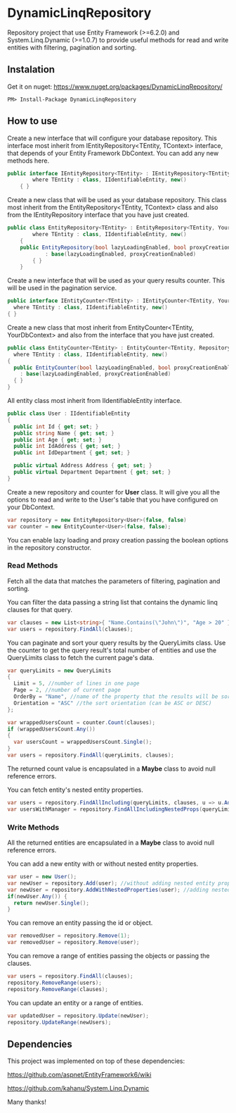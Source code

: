 # DynamicLinqRepository

Repository project that use Entity Framework (>=6.2.0) and System.Linq.Dynamic (>=1.0.7) to provide useful methods for read and write entities with filtering, pagination and sorting.

## Instalation
Get it on nuget: https://www.nuget.org/packages/DynamicLinqRepository/

	PM> Install-Package DynamicLinqRepository

## How to use
Create a new interface that will configure your database repository. This interface most inherit from IEntityRepository<TEntity, TContext> interface, that depends of your Entity Framework DbContext. You can add any new methods here.
```C#
public interface IEntityRepository<TEntity> : IEntityRepository<TEntity, YourDbContext>
        where TEntity : class, IIdentifiableEntity, new()
    { }
```
Create a new class that will be used as your database repository. This class most inherit from the EntityRepository<TEntity, TContext> class and also from the IEntityRepository<TEntity> interface that you have just created.
```C#
public class EntityRepository<TEntity> : EntityRepository<TEntity, YourDbContext>, IEntityRepository<TEntity>
        where TEntity : class, IIdentifiableEntity, new()
    {
	public EntityRepository(bool lazyLoadingEnabled, bool proxyCreationEnabled)
            : base(lazyLoadingEnabled, proxyCreationEnabled)
        { }
    }
```
	
Create a new interface that will be used as your query results counter. This will be used in the pagination service.
```C#
public interface IEntityCounter<TEntity> : IEntityCounter<TEntity, YourDbContext>
  where TEntity : class, IIdentifiableEntity, new()
{ }
```
	
Create a new class that most inherit from EntityCounter<TEntity, YourDbContext> and also from the interface that you have just created.
```C#
public class EntityCounter<TEntity> : EntityCounter<TEntity, RepositoryContext>, IEntityCounter<TEntity>
  where TEntity : class, IIdentifiableEntity, new()
{
  public EntityCounter(bool lazyLoadingEnabled, bool proxyCreationEnabled)
    : base(lazyLoadingEnabled, proxyCreationEnabled)
  { }
}
```
	
All entity class most inherit from IIdentifiableEntity interface.
```C#
public class User : IIdentifiableEntity
{
  public int Id { get; set; }
  public string Name { get; set; }
  public int Age { get; set; }
  public int IdAddress { get; set; }
  public int IdDepartment { get; set; }

  public virtual Address Address { get; set; }
  public virtual Department Department { get; set; }
}	
```

Create a new repository and counter for **User** class. It will give you all the options to read and write to the User's table that you have configured on your DbContext.
```C#
var repository = new EntityRepository<User>(false, false)
var counter = new EntityCounter<User>(false, false);
```

You can enable lazy loading and proxy creation passing the boolean options in the repository constructor.

### Read Methods

Fetch all the data that matches the parameters of filtering, pagination and sorting. 

You can filter the data passing a string list that contains the dynamic linq clauses for that query.
```C#
var clauses = new List<string>{ "Name.Contains(\"John\")", "Age > 20" };
var users = repository.FindAll(clauses);
```

You can paginate and sort your query results by the QueryLimits class. Use the counter to get the query result's total number of entities and use the QueryLimits class to fetch the current page's data.
```C#
var queryLimits = new QueryLimits
{
  Limit = 5, //number of lines in one page
  Page = 2, //number of current page
  OrderBy = "Name", //name of the property that the results will be sorted
  Orientation = "ASC" //the sort orientation (can be ASC or DESC)
};

var wrappedUsersCount = counter.Count(clauses);
if (wrappedUsersCount.Any())
{
  var usersCount = wrappedUsersCount.Single();
}
var users = repository.FindAll(queryLimits, clauses);
```

The returned count value is encapsulated in a **Maybe** class to avoid null reference errors.

You can fetch entity's nested entity properties.
```C#
var users = repository.FindAllIncluding(queryLimits, clauses, u => u.Address, u => u.Department);
var usersWithManager = repository.FindAllIncludingNestedProps(queryLimits, clauses, "Department.Manager");
```

### Write Methods

All the returned entities are encapsulated in a **Maybe** class to avoid null reference errors.

You can add a new entity with or without nested entity properties.
```C#
var user = new User();
var newUser = repository.Add(user); //without adding nested entity properties
var newUser = repository.AddWithNestedProperties(user); //adding nested entity properties
if(newUser.Any()) {
  return newUser.Single();
}
```

You can remove an entity passing the id or object.
```C#
var removedUser = repository.Remove(1);
var removedUser = repository.Remove(user);
```

You can remove a range of entities passing the objects or passing the clauses.
```C#
var users = repository.FindAll(clauses);
repository.RemoveRange(users);
repository.RemoveRange(clauses);
```

You can update an entity or a range of entities.
```C#
var updatedUser = repository.Update(newUser);
repository.UpdateRange(newUsers);
```

## Dependencies

This project was implemented on top of these dependencies:

https://github.com/aspnet/EntityFramework6/wiki

https://github.com/kahanu/System.Linq.Dynamic

Many thanks!

